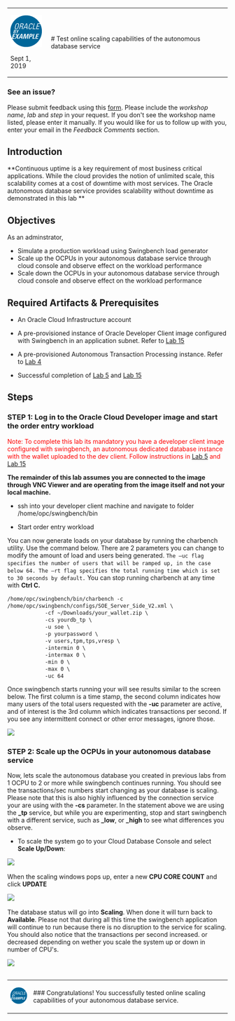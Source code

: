 <table class="tbl-heading"><tr><td class="td-logo">

![](./images/obe_tag.png)

Sept 1, 2019
</td>
<td class="td-banner">
# Test online scaling capabilities of the autonomous database service 
</td></tr><table>

### See an issue?
Please submit feedback using this [form](https://apexapps.oracle.com/pls/apex/f?p=133:1:::::P1_FEEDBACK:1). Please include the *workshop name*, *lab* and *step* in your request.  If you don't see the workshop name listed, please enter it manually. If you would like for us to follow up with you, enter your email in the *Feedback Comments* section.
## Introduction


**Continuous uptime is a key requirement of most business critical applications. While the cloud provides the notion of unlimited scale, this scalability comes at a cost of downtime with most services. The Oracle autonomous database service provides scalability without downtime as demonstrated in this lab **


## Objectives

As an adminstrator,
- Simulate a production workload using Swingbench load generator
- Scale up the OCPUs in your autonomous database service through cloud console
and observe effect on the workload performance
- Scale down the OCPUs in your autonomous database service through cloud console
and observe effect on the workload performance


## Required Artifacts & Prerequisites

- An Oracle Cloud Infrastructure account

- A pre-provisioned instance of Oracle Developer Client image configured with Swingbench in an application subnet. Refer to [Lab 15](Swingbench.md)

- A pre-provisioned Autonomous Transaction Processing instance. Refer to [Lab 4](./ProvisionADB.md)

- Successful completion of [Lab 5](./1ConfigureDevClient.md) and [Lab 15](./Swingbench.md)

## Steps

### **STEP 1: Log in to the Oracle Cloud Developer image and start the order entry workload**

<span style="color:red">Note: To complete this lab its mandatory you have a developer client image configured with swingbench, an autonomous dedicated database instance with the wallet uploaded to the dev client. Follow instructions in [Lab 5](./1ConfigureDevClient.md) and [Lab 15](./Swingbench.md) </span>



**The remainder of this lab assumes you are connected to the image through VNC Viewer and are operating from the image itself and not your local machine.**



- ssh into your developer client machine and navigate to folder /home/opc/swingbench/bin

- Start order entry workload

You can now generate loads on your database by running the charbench utility.  Use the command below. There are 2 parameters you can change to modify the amount of load and users being generated. ``The –uc flag specifies the number of users that will be ramped up, in the case below 64. The –rt flag specifies the total running time which is set to 30 seconds by default.``  You can stop running charbench at any time with **Ctrl C.**

```
/home/opc/swingbench/bin/charbench -c /home/opc/swingbench/configs/SOE_Server_Side_V2.xml \
            -cf ~/Downloads/your_wallet.zip \
            -cs yourdb_tp \
            -u soe \
            -p yourpassword \
            -v users,tpm,tps,vresp \
            -intermin 0 \
            -intermax 0 \
            -min 0 \
            -max 0 \
            -uc 64 
```
Once swingbench starts running your will see results similar to the screen below. The first column is a time stamp, the second column indicates how many users of the total users requested with the **-uc** parameter are active, and of interest is the 3rd column which indicates transactions per second. If you see any intermittent connect or other error messages, ignore those.

![](./images/Performancehub/swingbenchoutput.jpeg)



### **STEP 2: Scale up the OCPUs in your autonomous database service**


Now, lets scale the autonomous database you created in previous labs from 1 OCPU to 2 or more while swingbench continues running. You should see the transactions/sec numbers start changing as your database is scaling. Please note that this is also highly influenced by the connection service your are using with the **-cs** parameter. In the statement above we are using the **_tp** service, but while you are experimenting, stop and start swingbench with a different service, such as **_low**, or **_high** to see what differences you observe.

- To scale the system go to your Cloud Database Console and select **Scale Up/Down**:

![](./images/Scaling/scale.jpeg)

When the scaling windows pops up, enter a new **CPU CORE COUNT** and click **UPDATE**

![](./images/Scaling/scale3.jpeg)

The database status will go into **Scaling**. When done it will turn back to **Available**. Please not that during all this time the swingbench application will continue to run because there is no disruption to the service for scaling. You should also notice that the transactions per second increased. or decreased depending on wether you scale the system up or down in number of CPU's.


![](./images/Scaling/swingout2.jpeg)










<table>
<tr><td class="td-logo">

[![](images/obe_tag.png)](#)</td>
<td class="td-banner">
### Congratulations! You successfully tested online scaling capabilities of your autonomous database service.




</td>
</tr>
<table>